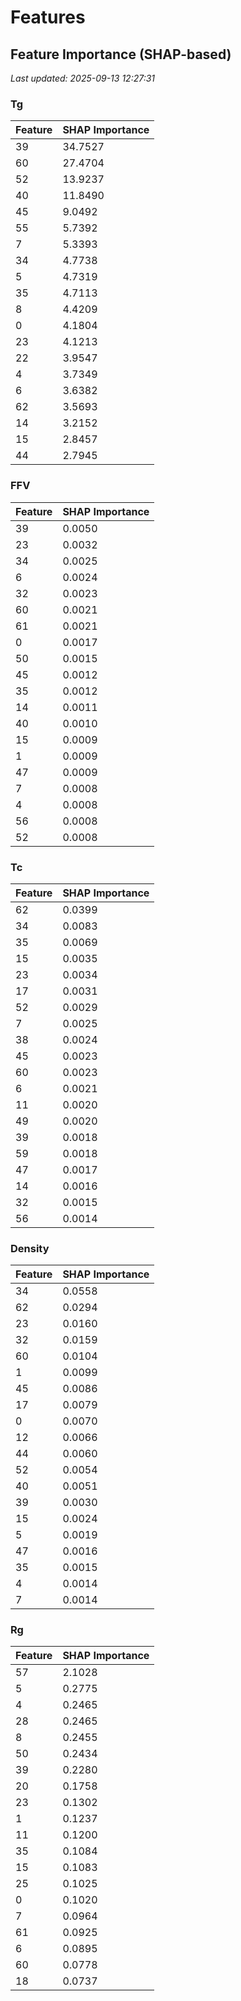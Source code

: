 # Features

<!-- FEATURE_IMPORTANCE_START -->
## Feature Importance (SHAP-based)
*Last updated: 2025-09-13 12:27:31*

### Tg
| Feature | SHAP Importance |
|---------|----------------|
| 39 | 34.7527 |
| 60 | 27.4704 |
| 52 | 13.9237 |
| 40 | 11.8490 |
| 45 | 9.0492 |
| 55 | 5.7392 |
| 7 | 5.3393 |
| 34 | 4.7738 |
| 5 | 4.7319 |
| 35 | 4.7113 |
| 8 | 4.4209 |
| 0 | 4.1804 |
| 23 | 4.1213 |
| 22 | 3.9547 |
| 4 | 3.7349 |
| 6 | 3.6382 |
| 62 | 3.5693 |
| 14 | 3.2152 |
| 15 | 2.8457 |
| 44 | 2.7945 |

### FFV
| Feature | SHAP Importance |
|---------|----------------|
| 39 | 0.0050 |
| 23 | 0.0032 |
| 34 | 0.0025 |
| 6 | 0.0024 |
| 32 | 0.0023 |
| 60 | 0.0021 |
| 61 | 0.0021 |
| 0 | 0.0017 |
| 50 | 0.0015 |
| 45 | 0.0012 |
| 35 | 0.0012 |
| 14 | 0.0011 |
| 40 | 0.0010 |
| 15 | 0.0009 |
| 1 | 0.0009 |
| 47 | 0.0009 |
| 7 | 0.0008 |
| 4 | 0.0008 |
| 56 | 0.0008 |
| 52 | 0.0008 |

### Tc
| Feature | SHAP Importance |
|---------|----------------|
| 62 | 0.0399 |
| 34 | 0.0083 |
| 35 | 0.0069 |
| 15 | 0.0035 |
| 23 | 0.0034 |
| 17 | 0.0031 |
| 52 | 0.0029 |
| 7 | 0.0025 |
| 38 | 0.0024 |
| 45 | 0.0023 |
| 60 | 0.0023 |
| 6 | 0.0021 |
| 11 | 0.0020 |
| 49 | 0.0020 |
| 39 | 0.0018 |
| 59 | 0.0018 |
| 47 | 0.0017 |
| 14 | 0.0016 |
| 32 | 0.0015 |
| 56 | 0.0014 |

### Density
| Feature | SHAP Importance |
|---------|----------------|
| 34 | 0.0558 |
| 62 | 0.0294 |
| 23 | 0.0160 |
| 32 | 0.0159 |
| 60 | 0.0104 |
| 1 | 0.0099 |
| 45 | 0.0086 |
| 17 | 0.0079 |
| 0 | 0.0070 |
| 12 | 0.0066 |
| 44 | 0.0060 |
| 52 | 0.0054 |
| 40 | 0.0051 |
| 39 | 0.0030 |
| 15 | 0.0024 |
| 5 | 0.0019 |
| 47 | 0.0016 |
| 35 | 0.0015 |
| 4 | 0.0014 |
| 7 | 0.0014 |

### Rg
| Feature | SHAP Importance |
|---------|----------------|
| 57 | 2.1028 |
| 5 | 0.2775 |
| 4 | 0.2465 |
| 28 | 0.2465 |
| 8 | 0.2455 |
| 50 | 0.2434 |
| 39 | 0.2280 |
| 20 | 0.1758 |
| 23 | 0.1302 |
| 1 | 0.1237 |
| 11 | 0.1200 |
| 35 | 0.1084 |
| 15 | 0.1083 |
| 25 | 0.1025 |
| 0 | 0.1020 |
| 7 | 0.0964 |
| 61 | 0.0925 |
| 6 | 0.0895 |
| 60 | 0.0778 |
| 18 | 0.0737 |

<!-- FEATURE_IMPORTANCE_END -->
